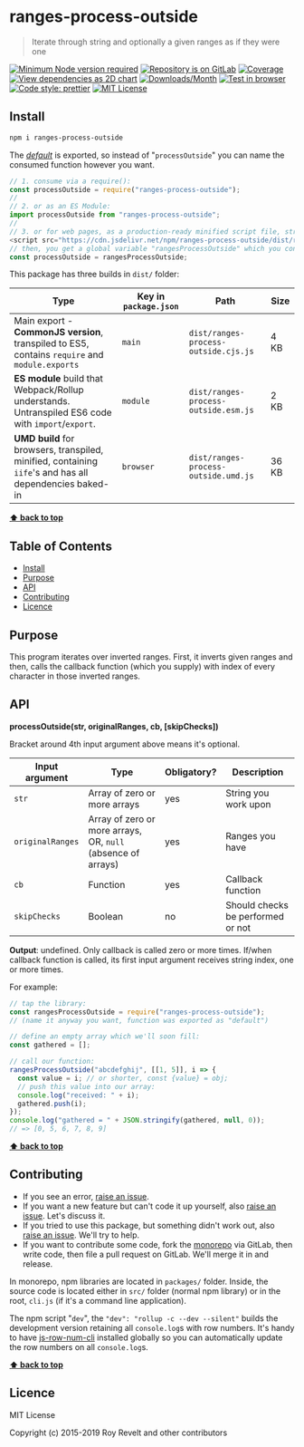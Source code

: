 # ranges-process-outside

> Iterate through string and optionally a given ranges as if they were one

[![Minimum Node version required][node-img]][node-url]
[![Repository is on GitLab][gitlab-img]][gitlab-url]
[![Coverage][cov-img]][cov-url]
[![View dependencies as 2D chart][deps2d-img]][deps2d-url]
[![Downloads/Month][downloads-img]][downloads-url]
[![Test in browser][runkit-img]][runkit-url]
[![Code style: prettier][prettier-img]][prettier-url]
[![MIT License][license-img]][license-url]

## Install

```bash
npm i ranges-process-outside
```

The [_default_](https://exploringjs.com/es6/ch_modules.html#_default-exports-one-per-module) is exported, so instead of "`processOutside`" you can name the consumed function however you want.

```js
// 1. consume via a require():
const processOutside = require("ranges-process-outside");
//
// 2. or as an ES Module:
import processOutside from "ranges-process-outside";
//
// 3. or for web pages, as a production-ready minified script file, straight from CDN:
<script src="https://cdn.jsdelivr.net/npm/ranges-process-outside/dist/ranges-process-outside.umd.js"></script>;
// then, you get a global variable "rangesProcessOutside" which you consume like this:
const processOutside = rangesProcessOutside;
```

This package has three builds in `dist/` folder:

| Type                                                                                                    | Key in `package.json` | Path                                 | Size  |
| ------------------------------------------------------------------------------------------------------- | --------------------- | ------------------------------------ | ----- |
| Main export - **CommonJS version**, transpiled to ES5, contains `require` and `module.exports`          | `main`                | `dist/ranges-process-outside.cjs.js` | 4 KB  |
| **ES module** build that Webpack/Rollup understands. Untranspiled ES6 code with `import`/`export`.      | `module`              | `dist/ranges-process-outside.esm.js` | 2 KB  |
| **UMD build** for browsers, transpiled, minified, containing `iife`'s and has all dependencies baked-in | `browser`             | `dist/ranges-process-outside.umd.js` | 36 KB |

**[⬆ back to top](#)**

## Table of Contents

- [Install](#install)
- [Purpose](#purpose)
- [API](#api)
- [Contributing](#contributing)
- [Licence](#licence)

## Purpose

This program iterates over inverted ranges. First, it inverts given ranges and then, calls the callback function (which you supply) with index of every character in those inverted ranges.

## API

**processOutside(str, originalRanges, cb, [skipChecks])**

Bracket around 4th input argument above means it's optional.

| Input argument   | Type                                                         | Obligatory? | Description                       |
| ---------------- | ------------------------------------------------------------ | ----------- | --------------------------------- |
| `str`            | Array of zero or more arrays                                 | yes         | String you work upon              |
| `originalRanges` | Array of zero or more arrays, OR, `null` (absence of arrays) | yes         | Ranges you have                   |
| `cb`             | Function                                                     | yes         | Callback function                 |
| `skipChecks`     | Boolean                                                      | no          | Should checks be performed or not |

**Output**: undefined. Only callback is called zero or more times. If/when callback function is called, its first input argument receives string index, one or more times.

For example:

```js
// tap the library:
const rangesProcessOutside = require("ranges-process-outside");
// (name it anyway you want, function was exported as "default")

// define an empty array which we'll soon fill:
const gathered = [];

// call our function:
rangesProcessOutside("abcdefghij", [[1, 5]], i => {
  const value = i; // or shorter, const {value} = obj;
  // push this value into our array:
  console.log("received: " + i);
  gathered.push(i);
});
console.log("gathered = " + JSON.stringify(gathered, null, 0));
// => [0, 5, 6, 7, 8, 9]
```

**[⬆ back to top](#)**

## Contributing

- If you see an error, [raise an issue](<https://gitlab.com/codsen/codsen/issues/new?issue[title]=ranges-process-outside%20package%20-%20put%20title%20here&issue[description]=**Which%20package%20is%20this%20issue%20for**%3A%20%0Aranges-process-outside%0A%0A**Describe%20the%20issue%20(if%20necessary)**%3A%20%0A%0A%0A%2Fassign%20%40revelt>).
- If you want a new feature but can't code it up yourself, also [raise an issue](<https://gitlab.com/codsen/codsen/issues/new?issue[title]=ranges-process-outside%20package%20-%20put%20title%20here&issue[description]=**Which%20package%20is%20this%20issue%20for**%3A%20%0Aranges-process-outside%0A%0A**Describe%20the%20issue%20(if%20necessary)**%3A%20%0A%0A%0A%2Fassign%20%40revelt>). Let's discuss it.
- If you tried to use this package, but something didn't work out, also [raise an issue](<https://gitlab.com/codsen/codsen/issues/new?issue[title]=ranges-process-outside%20package%20-%20put%20title%20here&issue[description]=**Which%20package%20is%20this%20issue%20for**%3A%20%0Aranges-process-outside%0A%0A**Describe%20the%20issue%20(if%20necessary)**%3A%20%0A%0A%0A%2Fassign%20%40revelt>). We'll try to help.
- If you want to contribute some code, fork the [monorepo](https://gitlab.com/codsen/codsen/) via GitLab, then write code, then file a pull request on GitLab. We'll merge it in and release.

In monorepo, npm libraries are located in `packages/` folder. Inside, the source code is located either in `src/` folder (normal npm library) or in the root, `cli.js` (if it's a command line application).

The npm script "`dev`", the `"dev": "rollup -c --dev --silent"` builds the development version retaining all `console.log`s with row numbers. It's handy to have [js-row-num-cli](https://www.npmjs.com/package/js-row-num-cli) installed globally so you can automatically update the row numbers on all `console.log`s.

**[⬆ back to top](#)**

## Licence

MIT License

Copyright (c) 2015-2019 Roy Revelt and other contributors

[node-img]: https://img.shields.io/node/v/ranges-process-outside.svg?style=flat-square&label=works%20on%20node
[node-url]: https://www.npmjs.com/package/ranges-process-outside
[gitlab-img]: https://img.shields.io/badge/repo-on%20GitLab-brightgreen.svg?style=flat-square
[gitlab-url]: https://gitlab.com/codsen/codsen/tree/master/packages/ranges-process-outside
[cov-img]: https://img.shields.io/badge/coverage-100%25-brightgreen.svg?style=flat-square
[cov-url]: https://gitlab.com/codsen/codsen/tree/master/packages/ranges-process-outside
[deps2d-img]: https://img.shields.io/badge/deps%20in%202D-see_here-08f0fd.svg?style=flat-square
[deps2d-url]: http://npm.anvaka.com/#/view/2d/ranges-process-outside
[downloads-img]: https://img.shields.io/npm/dm/ranges-process-outside.svg?style=flat-square
[downloads-url]: https://npmcharts.com/compare/ranges-process-outside
[runkit-img]: https://img.shields.io/badge/runkit-test_in_browser-a853ff.svg?style=flat-square
[runkit-url]: https://npm.runkit.com/ranges-process-outside
[prettier-img]: https://img.shields.io/badge/code_style-prettier-ff69b4.svg?style=flat-square
[prettier-url]: https://prettier.io
[license-img]: https://img.shields.io/badge/licence-MIT-51c838.svg?style=flat-square
[license-url]: https://gitlab.com/codsen/codsen/blob/master/LICENSE
